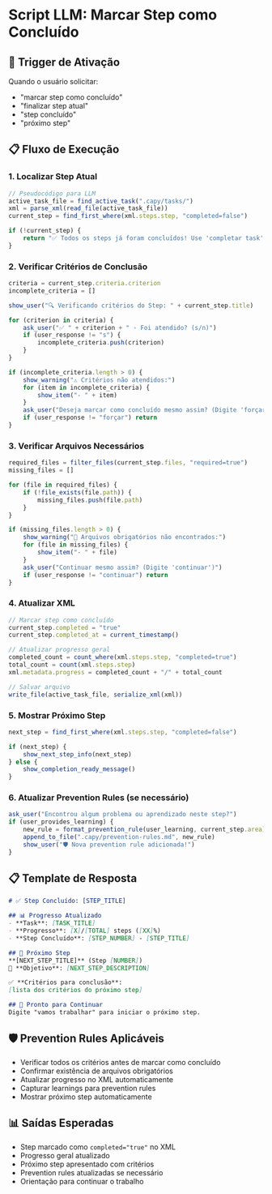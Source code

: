 # Script LLM: Marcar Step como Concluído

## 🎯 **Trigger de Ativação**
Quando o usuário solicitar:
- "marcar step como concluído"
- "finalizar step atual"
- "step concluído"
- "próximo step"

## 📋 **Fluxo de Execução**

### **1. Localizar Step Atual**
```javascript
// Pseudocódigo para LLM
active_task_file = find_active_task(".capy/tasks/")
xml = parse_xml(read_file(active_task_file))
current_step = find_first_where(xml.steps.step, "completed=false")

if (!current_step) {
    return "✅ Todos os steps já foram concluídos! Use 'completar task' para finalizar."
}
```

### **2. Verificar Critérios de Conclusão**
```javascript
criteria = current_step.criteria.criterion
incomplete_criteria = []

show_user("🔍 Verificando critérios do Step: " + current_step.title)

for (criterion in criteria) {
    ask_user("✅ " + criterion + " - Foi atendido? (s/n)")
    if (user_response != "s") {
        incomplete_criteria.push(criterion)
    }
}

if (incomplete_criteria.length > 0) {
    show_warning("⚠️ Critérios não atendidos:")
    for (item in incomplete_criteria) {
        show_item("- " + item)
    }
    ask_user("Deseja marcar como concluído mesmo assim? (Digite 'forçar')")
    if (user_response != "forçar") return
}
```

### **3. Verificar Arquivos Necessários**
```javascript
required_files = filter_files(current_step.files, "required=true")
missing_files = []

for (file in required_files) {
    if (!file_exists(file.path)) {
        missing_files.push(file.path)
    }
}

if (missing_files.length > 0) {
    show_warning("📁 Arquivos obrigatórios não encontrados:")
    for (file in missing_files) {
        show_item("- " + file)
    }
    ask_user("Continuar mesmo assim? (Digite 'continuar')")
    if (user_response != "continuar") return
}
```

### **4. Atualizar XML**
```javascript
// Marcar step como concluído
current_step.completed = "true"
current_step.completed_at = current_timestamp()

// Atualizar progresso geral
completed_count = count_where(xml.steps.step, "completed=true")
total_count = count(xml.steps.step)
xml.metadata.progress = completed_count + "/" + total_count

// Salvar arquivo
write_file(active_task_file, serialize_xml(xml))
```

### **5. Mostrar Próximo Step**
```javascript
next_step = find_first_where(xml.steps.step, "completed=false")

if (next_step) {
    show_next_step_info(next_step)
} else {
    show_completion_ready_message()
}
```

### **6. Atualizar Prevention Rules (se necessário)**
```javascript
ask_user("Encontrou algum problema ou aprendizado neste step?")
if (user_provides_learning) {
    new_rule = format_prevention_rule(user_learning, current_step.area)
    append_to_file(".capy/prevention-rules.md", new_rule)
    show_user("🛡️ Nova prevention rule adicionada!")
}
```

## 📋 **Template de Resposta**

```markdown
# ✅ Step Concluído: [STEP_TITLE]

## 📊 Progresso Atualizado
- **Task**: [TASK_TITLE]
- **Progresso**: [X]/[TOTAL] steps ([XX]%)
- **Step Concluído**: [STEP_NUMBER] - [STEP_TITLE]

## 📍 Próximo Step
**[NEXT_STEP_TITLE]** (Step [NUMBER])
🎯 **Objetivo**: [NEXT_STEP_DESCRIPTION]

✅ **Critérios para conclusão**:
[lista dos critérios do próximo step]

## 🚀 Pronto para Continuar
Digite "vamos trabalhar" para iniciar o próximo step.
```

## 🛡️ **Prevention Rules Aplicáveis**
- Verificar todos os critérios antes de marcar como concluído
- Confirmar existência de arquivos obrigatórios
- Atualizar progresso no XML automaticamente
- Capturar learnings para prevention rules
- Mostrar próximo step automaticamente

## 📊 **Saídas Esperadas**
- Step marcado como `completed="true"` no XML
- Progresso geral atualizado
- Próximo step apresentado com critérios
- Prevention rules atualizadas se necessário
- Orientação para continuar o trabalho

